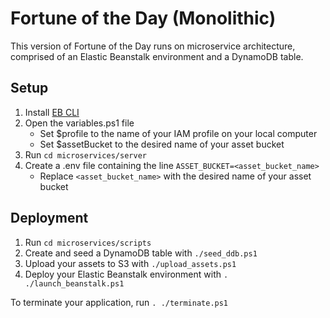 # Fortune of the Day (Monolithic)
This version of Fortune of the Day runs on microservice architecture, comprised of an Elastic Beanstalk environment and a DynamoDB table.


## Setup
1. Install [EB CLI](https://github.com/aws/aws-elastic-beanstalk-cli-setup)
2. Open the variables.ps1 file
   - Set $profile to the name of your IAM profile on your local computer
   - Set $assetBucket to the desired name of your asset bucket
3. Run `cd microservices/server`
4. Create a .env file containing the line `ASSET_BUCKET=<asset_bucket_name>`
   - Replace `<asset_bucket_name>` with the desired name of your asset bucket

## Deployment
1. Run `cd microservices/scripts`
2. Create and seed a DynamoDB table with `./seed_ddb.ps1`
3. Upload your assets to S3 with `./upload_assets.ps1`
4. Deploy your Elastic Beanstalk environment with `. ./launch_beanstalk.ps1`

To terminate your application, run `. ./terminate.ps1`